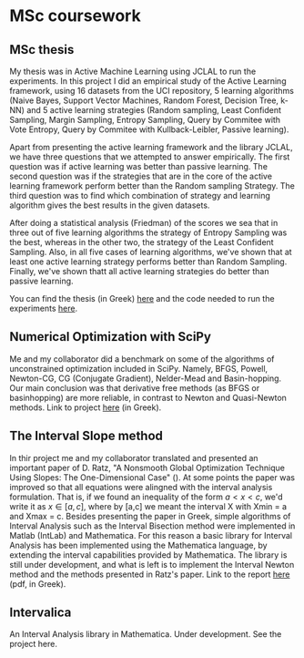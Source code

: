 # MSc coursework

## MSc thesis

My thesis was in Active Machine Learning using JCLAL to run the experiments. In this 
project I did an empirical study of the Active Learning framework, using 16 datasets from the
UCI repository, 5 learning algorithms (Naive Bayes, Support Vector Machines, Random Forest, Decision Tree,
k-NN) and 5 active learning strategies (Random sampling, Least Confident Sampling, Margin Sampling, Entropy Sampling, Query by Commitee with Vote Entropy,
Query by Commitee with Kullback-Leibler, Passive learning).

Apart from presenting the active learning framework and the library JCLAL, we have three questions that we attempted to answer empirically. The first question was if active learning was better than passive learning. The second question was if the strategies that are in the core of the active learning framework perform better than the Random sampling Strategy. The third question was to find which combination of strategy and learning algorithm gives the best results in the given datasets.

After doing a statistical analysis (Friedman) of the scores we sea that in three out of five learning algorithms the strategy of Entropy Sampling was the best, whereas in the other two, the strategy of the Least Confident Sampling. Also, in all five cases of learning algorithms, we've shown that at least one active learning strategy performs better than Random Sampling. Finally, we've shown thatt all active learning strategies do better than passive learning.

You can find the thesis (in Greek) [here](https://drive.google.com/open?id=1B5tJi_w1PEKgAVI8IJjTBpvtqOOt_rvU) and the code needed to run the experiments [here](https://bitbucket.org/milia/thesis-experiments/).

## Numerical Optimization with SciPy

Me and my collaborator did a benchmark on some of the algorithms of unconstrained optimization included in SciPy. Namely, BFGS, Powell, Newton-CG, CG (Conjugate Gradient), Nelder-Mead and Basin-hopping. Our main conclusion was that derivative free methods (as BFGS or basinhopping) are more reliable, in contrast to Newton and Quasi-Newton methods. Link to project [here](https://github.com/mlliarm/numerical-optimization) (in Greek).

## The Interval Slope method

In thir project me and my collaborator translated and presented an important paper of D. Ratz, "A Nonsmooth Global Optimization Technique Using Slopes: The One-Dimensional Case" (). At some points the paper was improved so that all equations were alingned with the interval analysis formulation. That is, if we found an inequality of the form $a < x < c$, we'd write it as $x \in [a,c]$, where by [a,c] we meant the interval X with Xmin = a and Xmax = c. Besides presenting the paper in Greek, simple algorithms of Interval Analysis such as the Interval Bisection method were implemented in Matlab (IntLab) and Mathematica. For this reason a basic library for Interval Analysis has been implemented using the Mathematica language, by extending the interval capabilities provided by Mathematica. The library is still under development, and what is left is to implement the Interval Newton method and the methods presented in Ratz's paper. Link to the report [here](https://drive.google.com/open?id=0B4ai-gEVsMLleVRfdjU3ZExrR2s) (pdf, in Greek).

## Intervalica

An Interval Analysis library in Mathematica. Under development. See the project here.
